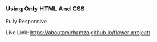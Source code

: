 <h3>Using Only HTML And CSS</h3>

Fully Responsive

Live Link: https://aboutamirhamza.github.io/flower-project/
